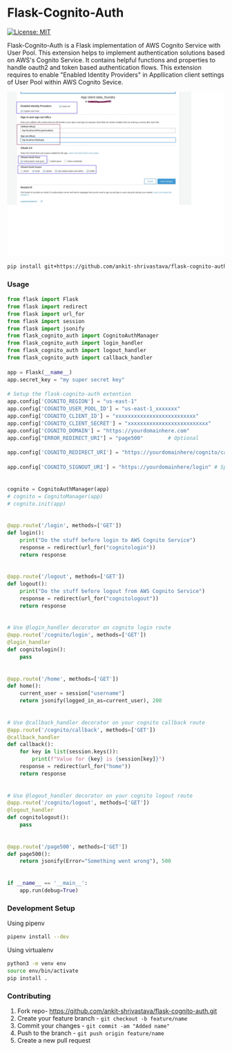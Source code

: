 # Flask-Cognito-Auth

[![License: MIT](https://img.shields.io/badge/License-MIT-yellow.svg)](https://opensource.org/licenses/MIT)

Flask-Cognito-Auth is a Flask implementation of AWS Cognito Service with User Pool. This extension helps to implement authentication solutions based on AWS's Cognito Service. It contains helpful functions and properties to handle oauth2 and token based authentication flows.
This extension requires to enable "Enabled Identity Providers" in Appllication client settings of User Pool within AWS Cognito Sevice.

![Add Application](images/flask-cognito-auth.jpg)

```bash
pip install git+https://github.com/ankit-shrivastava/flask-cognito-auth.git#main
```

### Usage

```python
from flask import Flask
from flask import redirect
from flask import url_for
from flask import session
from flask import jsonify
from flask_cognito_auth import CognitoAuthManager
from flask_cognito_auth import login_handler
from flask_cognito_auth import logout_handler
from flask_cognito_auth import callback_handler

app = Flask(__name__)
app.secret_key = "my super secret key"

# Setup the flask-cognito-auth extention
app.config['COGNITO_REGION'] = "us-east-1"
app.config['COGNITO_USER_POOL_ID'] = "us-east-1_xxxxxxx"
app.config['COGNITO_CLIENT_ID'] = "xxxxxxxxxxxxxxxxxxxxxxxxxx"
app.config['COGNITO_CLIENT_SECRET'] = "xxxxxxxxxxxxxxxxxxxxxxxxxx"
app.config['COGNITO_DOMAIN'] = "https://yourdomainhere.com"
app.config["ERROR_REDIRECT_URI"] = "page500"        # Optional

app.config['COGNITO_REDIRECT_URI'] = "https://yourdomainhere/cognito/callback"  # Specify this url in Callback URLs section of Appllication client settings of User Pool within AWS Cognito Sevice. Post login application will redirect to this URL

app.config['COGNITO_SIGNOUT_URI'] = "https://yourdomainhere/login" # Specify this url in Sign out URLs section of Appllication client settings of User Pool within AWS Cognito Sevice. Post logout application will redirect to this URL


cognito = CognitoAuthManager(app)
# cognito = CognitoManager(app)
# cognito.init(app)


@app.route('/login', methods=['GET'])
def login():
    print("Do the stuff before login to AWS Cognito Service")
    response = redirect(url_for("cognitologin"))
    return response


@app.route('/logout', methods=['GET'])
def logout():
    print("Do the stuff before logout from AWS Cognito Service")
    response = redirect(url_for("cognitologout"))
    return response


# Use @login_handler decorator on cognito login route
@app.route('/cognito/login', methods=['GET'])
@login_handler
def cognitologin():
    pass


@app.route('/home', methods=['GET'])
def home():
    current_user = session["username"]
    return jsonify(logged_in_as=current_user), 200


# Use @callback_handler decorator on your cognito callback route
@app.route('/cognito/callback', methods=['GET'])
@callback_handler
def callback():
    for key in list(session.keys()):
        print(f"Value for {key} is {session[key]}")
    response = redirect(url_for("home"))
    return response


# Use @logout_handler decorator on your cognito logout route
@app.route('/cognito/logout', methods=['GET'])
@logout_handler
def cognitologout():
    pass


@app.route('/page500', methods=['GET'])
def page500():
    return jsonify(Error="Something went wrong"), 500


if __name__ == '__main__':
    app.run(debug=True)
```



### Development Setup

Using pipenv
```bash
pipenv install --dev 
```
Using virtualenv
```bash
python3 -m venv env
source env/bin/activate
pip install .
```

### Contributing

1. Fork repo- https://github.com/ankit-shrivastava/flask-cognito-auth.git
2. Create your feature branch - `git checkout -b feature/name`
3. Commit your changes - `git commit -am "Added name"`
4. Push to the branch - `git push origin feature/name`
5. Create a new pull request
